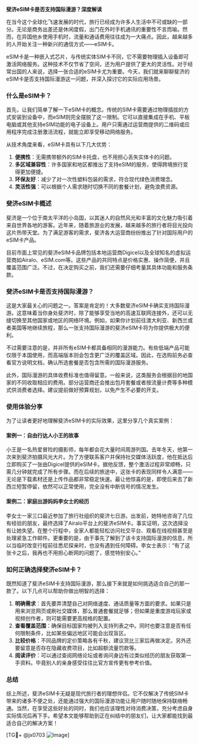 **斐济eSIM卡是否支持国际漫游？深度解读**

在当今这个全球化飞速发展的时代，旅行已经成为许多人生活中不可或缺的一部分。无论是商务出差还是休闲度假，出门在外时手机通讯的重要性不言而喻。然而，在异国他乡使用手机时，流量和通话费用往往成为一大痛点。因此，越来越多的人开始关注一种新兴的通信方式——eSIM卡。

eSIM卡是一种嵌入式芯片，与传统实体SIM卡不同，它不需要物理插入设备即可激活网络服务。这种技术不仅节省了空间，还为用户提供了更大的灵活性。对于经常出国的人来说，选择一张合适的eSIM卡尤为重要。今天，我们就来聊聊斐济的eSIM卡是否支持国际漫游这一问题，并深入探讨它的实际应用场景。

### 什么是eSIM卡？

首先，让我们简单了解一下eSIM卡的概念。传统的SIM卡需要通过物理插拔的方式安装到设备中，而eSIM则完全摆脱了这一限制。它可以直接集成在手机、平板电脑或其他支持eSIM功能的电子设备上。用户只需通过运营商提供的二维码或应用程序完成注册激活流程，就能立即享受移动网络服务。

从技术角度来看，eSIM卡具有以下几大优势：

1. **便携性**：无需携带额外的SIM卡托盘，也不用担心丢失实体卡的问题。
2. **多区域兼容性**：许多国家和地区都推出了支持eSIM的服务，使得跨境旅行变得更加便捷。
3. **环保友好**：减少了对一次性塑料包装的需求，符合现代绿色消费理念。
4. **灵活性强**：可以根据个人需求随时切换不同的套餐计划，避免浪费资源。

### 斐济eSIM卡概述

斐济是一个位于南太平洋的小岛国，以其迷人的自然风光和丰富的文化魅力吸引着来自世界各地的游客。近年来，随着旅游业的发展，越来越多的旅行者将目光投向这片热带天堂。为了满足游客的需求，斐济各大运营商纷纷推出了针对国际用户的eSIM卡产品。

目前市面上常见的斐济eSIM卡品牌包括本地运营商Digicel以及全球知名的虚拟运营商如Airalo、eSIM.com等。这些产品的共同特点是价格实惠、操作简便，并且覆盖范围广泛。不过，在决定购买之前，我们还需要仔细考量其具体功能和服务条款。

### 斐济eSIM卡是否支持国际漫游？

这是大家最关心的问题之一。答案是肯定的！大多数斐济eSIM卡确实支持国际漫游。这意味着当你身处斐济时，除了能够享受当地的高速互联网连接外，还可以无缝切换至其他国家或地区的网络环境。例如，如果你计划前往澳大利亚、新西兰或者美国等地继续旅程，那么一张支持国际漫游的斐济eSIM卡将为你提供极大的便利。

不过需要注意的是，并非所有eSIM卡都具备相同的漫游能力。有些低端产品可能仅限于本国使用，而高端版本则会包含更广泛的覆盖区域。因此，在选购前务必查看官方说明文档，确认所选套餐是否包含所需的国际漫游服务。

此外，国际漫游的具体收费标准也值得留意。一般来说，这类服务会根据目的地国家的不同收取相应的费用。部分运营商还会推出包月套餐或者按流量计费等多种模式供消费者选择。建议提前做好预算规划，以免产生不必要的开支。

### 使用体验分享

为了让读者更好地理解斐济eSIM卡的实际效果，这里分享几个真实案例：

#### 案例一：自由行达人小王的故事
小王是一名热爱冒险的摄影师，每年都会花大量时间周游列国。去年冬天，他第一次来到斐济拍摄风光大片。为了方便联系客户并保持社交媒体活跃度，他在抵达后立即购买了一张由Digicel提供的eSIM卡。据他反馈，整个激活过程非常顺畅，只需几分钟就完成了所有步骤。而在后续的旅途中，这张卡的表现同样令人满意——无论是下载素材还是上传作品都非常稳定快速。最让他惊喜的是，即使后来去了新西兰短暂停留，依然可以正常使用，完全没有中断信号的情况发生。

#### 案例二：家庭出游妈妈李女士的经历
李女士一家三口最近参加了旅行社组织的斐济七日游。出发前，她特地咨询了几位有经验的朋友，最终选择了Airalo平台上的斐济eSIM卡。事实证明，这次选择没有让她失望。在整个行程中，全家人都能轻松访问社交平台、观看在线视频甚至是处理紧急工作邮件。更重要的是，由于事先了解到了该卡支持国际漫游的信息，所以当临时改变行程前往悉尼探亲时，也没有遇到任何障碍。李女士表示：“有了这张卡之后，我再也不用担心断网的问题了，感觉特别安心。”

### 如何正确选择斐济eSIM卡？

既然知道了斐济eSIM卡支持国际漫游，那么接下来就是如何挑选适合自己的那一款了。以下几点可以帮助你做出明智的选择：

1. **明确需求**：首先要弄清楚自己对网络速度、通话质量等方面的要求。如果只是用来浏览网页或刷社交媒体，那么普通套餐就足够；但如果是重度游戏玩家或视频创作者，则可能需要更高规格的配置。
2. **查看覆盖范围**：确保目标国家均被列入支持列表之中。同时也要注意是否有任何限制条件，比如某些偏远地区可能会出现盲区。
3. **比较价格**：不同品牌的定价策略各有千秋，建议货比三家后再做决定。另外还要留意是否存在隐藏收费项目，比如超额流量罚款等。
4. **阅读评价**：可以通过查阅网络论坛或者询问身边有过类似经历的朋友获取第一手资料。毕竟别人的亲身感受往往比官方宣传更有参考价值。

### 总结

综上所述，斐济eSIM卡无疑是现代旅行者的理想伴侣。它不仅解决了传统SIM卡带来的诸多不便之处，还能通过强大的国际漫游功能让用户随时随地保持联络畅通。当然，在享受这些好处的同时，我们也应该理性对待消费决策，充分考虑自身实际情况后再下手。希望本文能够帮助到正在纠结中的朋友们，让大家都能找到最适合自己的解决方案！

[TG💪+ @jx0703 ![Image](https://github.com/user-attachments/assets/dbca1d08-cadb-493c-b0ec-ad6f7a83f270)]